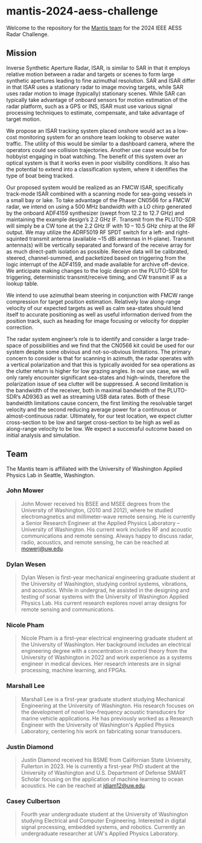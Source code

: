 # mantis-2024-aess-challenge

Welcome to the repository for the [Mantis team](#team) for the 2024 IEEE AESS Radar Challenge.

## Mission

Inverse Synthetic Aperture Radar, ISAR, is similar to SAR in that it employs relative motion between a radar and targets or scenes to form large synthetic apertures leading to fine azimuthal resolution. SAR and ISAR differ in that ISAR uses a stationary radar to image moving targets, while SAR uses radar motion to image (typically) stationary scenes. While SAR can typically take advantage of onboard sensors for motion estimation of the radar platform, such as a GPS or INS, ISAR must use various signal processing techniques to estimate, compensate, and take advantage of target motion.

We propose an ISAR tracking system placed onshore would act as a low-cost monitoring system for an onshore team looking to observe water traffic. The utility of this would be similar to a dashboard camera, where the operators could see collision trajectories. Another use case would be for hobbyist engaging in boat watching. The benefit of this system over an optical system is that it works even in poor visibility conditions. It also has the potential to extend into a classification system, where it identifies the type of boat being tracked.

Our proposed system would be realized as an FMCW ISAR, specifically track-mode ISAR combined with a scanning mode for sea-going vessels in a small bay or lake. To take advantage of the Phaser CN0566 for a FMCW radar, we intend on using a 500 MHz bandwidth with a LO chirp generated by the onboard ADF4159 synthesizer (swept from 12.2 to 12.7 GHz) and maintaining the example design’s 2.2 GHz IF. Transmit from the PLUTO-SDR will simply be a CW tone at the 2.2 GHz IF with 10 – 10.5 GHz chirp at the RF output. We may utilize the ADRF5019 RF SPDT switch for a left- and right-squinted transmit antenna (available ~15 dBi antennas in H-plane). Transmit antenna(s) will be vertically separated and forward of the receive array for as much direct-path isolation as possible. Receive data will be calibrated, steered, channel-summed, and packetized based on triggering from the logic interrupt of the ADF4159, and made available for archive off-device. We anticipate making changes to the logic design on the PLUTO-SDR for triggering, deterministic transmit/receive timing, and CW transmit IF as a lookup table.

We intend to use azimuthal beam steering in conjunction with FMCW range compression for target position estimation. Relatively low along-range velocity of our expected targets as well as calm sea-states should lend itself to accurate positioning as well as useful information derived from the position track, such as heading for image focusing or velocity for doppler correction.

The radar system engineer’s role is to identify and consider a large trade-space of possibilities and we find that the CN0566 kit could be used for our system despite some obvious and not-so-obvious limitations. The primary concern to consider is that for scanning in azimuth, the radar operates with a vertical polarization and that this is typically avoided for sea operations as the clutter return is higher for low grazing angles. In our use case, we will only rarely encounter significant sea-states and high-winds, therefore the polarization issue of sea clutter will be suppressed. A second limitation is the bandwidth of the receiver, both in maximal bandwidth of the PLUTO-SDR’s AD9363 as well as streaming USB data rates. Both of these bandwidth limitations cause concern, the first limiting the resolvable target velocity and the second reducing average power for a continuous or almost-continuous radar. Ultimately, for our test location, we expect clutter cross-section to be low and target cross-section to be high as well as along-range velocity to be low. We expect a successful outcome based on initial analysis and simulation.

## Team

The Mantis team is affiliated with the University of Washington Applied Physics Lab in Seattle, Washington.

### John Mower

> John Mower received his BSEE and MSEE degrees from the University of Washington, (2010 and 2012), where he studied electromagnetics and millimeter-wave remote sensing. He is currently a Senior Research Engineer at the Applied Physics Laboratory – University of Washington. His current work includes RF and acoustic communications and remote sensing. Always happy to discuss radar, radio, acoustics, and remote sensing, he can be reached at mowerj@uw.edu.

### Dylan Wesen

> Dylan Wesen is first-year mechanical engineering graduate student at the University of Washington, studying control systems, vibrations, and acoustics. While in undergrad, he assisted in the designing and testing of sonar systems with the University of Washington Applied Physics Lab. His current research explores novel array designs for remote sensing and communications.

### Nicole Pham

> Nicole Pham is a first-year electrical engineering graduate student at the University of Washington. Her background includes an electrical engineering degree with a concentration in control theory from the University of Washington in 2022 and work experience as a systems engineer in medical devices. Her research interests are in signal processing, machine learning, and FPGAs.

### Marshall Lee

> Marshall Lee is a first-year graduate student studying Mechanical Engineering at the University of Washington. His research focuses on the development of novel low-frequency acoustic transducers for marine vehicle applications. He has previously worked as a Research Engineer with the University of Washington's Applied Physics Laboratory, centering his work on fabricating sonar transducers.

### Justin Diamond

> Justin Diamond received his BSME from Californian State University, Fullerton in 2023. He is currently a first-year PhD student at the University of Washington and U.S. Department of Defense SMART Scholar focusing on the application of machine learning to ocean acoustics. He can be reached at jdiam12@uw.edu.

### Casey Culbertson

> Fourth year undergraduate student at the University of Washington studying Electrical and Computer Engineering. Interested in digital signal processing, embedded systems, and robotics. Currently an undergraduate researcher at UW's Applied Physics Laboratory.
